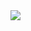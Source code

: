 <img src="https://user-images.githubusercontent.com/87789251/215306791-b28b36b8-4c92-432f-adfe-dd8781ae3091.png">
